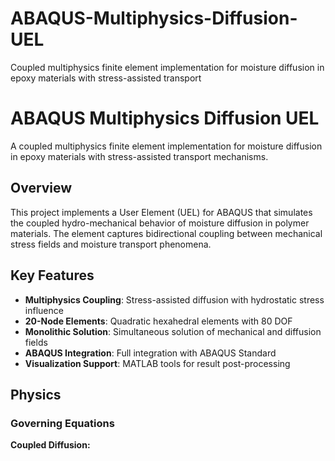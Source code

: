 # ABAQUS-Multiphysics-Diffusion-UEL
Coupled multiphysics finite element implementation for moisture diffusion in epoxy materials with stress-assisted transport

# ABAQUS Multiphysics Diffusion UEL

A coupled multiphysics finite element implementation for moisture diffusion in epoxy materials with stress-assisted transport mechanisms.

## Overview

This project implements a User Element (UEL) for ABAQUS that simulates the coupled hydro-mechanical behavior of moisture diffusion in polymer materials. The element captures bidirectional coupling between mechanical stress fields and moisture transport phenomena.

## Key Features

- **Multiphysics Coupling**: Stress-assisted diffusion with hydrostatic stress influence
- **20-Node Elements**: Quadratic hexahedral elements with 80 DOF
- **Monolithic Solution**: Simultaneous solution of mechanical and diffusion fields
- **ABAQUS Integration**: Full integration with ABAQUS Standard
- **Visualization Support**: MATLAB tools for result post-processing

## Physics

### Governing Equations

**Coupled Diffusion:**
